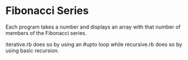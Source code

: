 # Fibonacci Series

Each program takes a number and displays an array with that number of members of the Fibonacci series.

iterative.rb does so by using an #upto loop while recursive.rb does so by using basic recursion.
